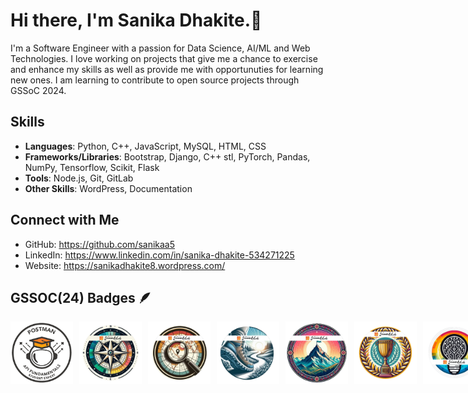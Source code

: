 # Hi there, I'm Sanika Dhakite.👋

I'm a Software Engineer with a passion for Data Science, AI/ML and Web Technologies. 
I love working on projects that give me a chance to exercise and enhance my skills as well as provide me with opportunuties for learning new ones. 
I am learning to contribute to open source projects through GSSoC 2024.

## Skills

- **Languages**: Python, C++, JavaScript, MySQL, HTML, CSS
- **Frameworks/Libraries**: Bootstrap, Django, C++ stl, PyTorch, Pandas, NumPy, Tensorflow, Scikit, Flask
- **Tools**: Node.js, Git, GitLab
- **Other Skills**: WordPress, Documentation

## Connect with Me

- GitHub: https://github.com/sanikaa5
- LinkedIn: https://www.linkedin.com/in/sanika-dhakite-534271225
- Website: https://sanikadhakite8.wordpress.com/

## GSSOC(24) Badges 🪶
<div style='display:flex; align-items:center; gap: 10px;' align='center'>
<img src="https://raw.githubusercontent.com/girlscript/gssoc-website-new/main/public/badges/postman.png" width="100px" height="100px" />
  <img src="https://github.com/girlscript/gssoc-website-new/blob/main/public/badges/1.png" width="100px" height="100px" />
  <img src="https://github.com/girlscript/gssoc-website-new/blob/main/public/badges/2.png" width="100px" height="100px" />
  <img src="https://github.com/girlscript/gssoc-website-new/blob/main/public/badges/3.png" width="100px" height="100px" />
  <img src="https://github.com/girlscript/gssoc-website-new/blob/main/public/badges/4.png" width="100px" height="100px" />
  <img src="https://github.com/girlscript/gssoc-website-new/blob/main/public/badges/5.png" width="100px" height="100px" />
  <img src="https://github.com/girlscript/gssoc-website-new/blob/main/public/badges/6.png" width="100px" height="100px" />
  <img src="https://github.com/girlscript/gssoc-website-new/blob/main/public/badges/7.png" width="100px" height="100px" />
  <img src="https://github.com/girlscript/gssoc-website-new/blob/main/public/badges/8.png" width="100px" height="100px" />
</div>
